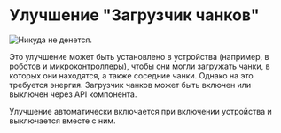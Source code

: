 # Улучшение "Загрузчик чанков"

![Никуда не денется.](oredict:oc:chunkloaderUpgrade)

Это улучшение может быть установлено в устройства (например, в [роботов](../block/robot.md) и [микроконтроллеры](../block/microcontroller.md)), чтобы они могли загружать чанки, в которых они находятся, а также соседние чанки. Однако на это требуется энергия. Загрузчик чанков может быть включен или выключен через API компонента.

Улучшение автоматически включается при включении устройства и выключается вместе с ним.
